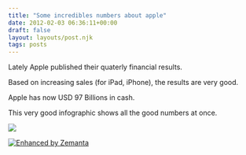 ```yaml
---
title: "Some incredibles numbers about apple"
date: 2012-02-03 06:36:11+00:00
draft: false
layout: layouts/post.njk
tags: posts
---
```


Lately Apple published their quaterly financial results.

Based on increasing sales (for iPad, iPhone), the results are very good.

Apple has now USD 97 Billions in cash.

This very good infographic shows all the good numbers at once.

![](http://www-bgr-com.vimg.net/wp-content/uploads/2012/01/apple-cash-market-cap-infographic.jpg)



[![Enhanced by Zemanta](http://img.zemanta.com/zemified_a.png?x-id=169a345b-97a5-402a-a368-744e838d72d2)
](http://www.zemanta.com/)
